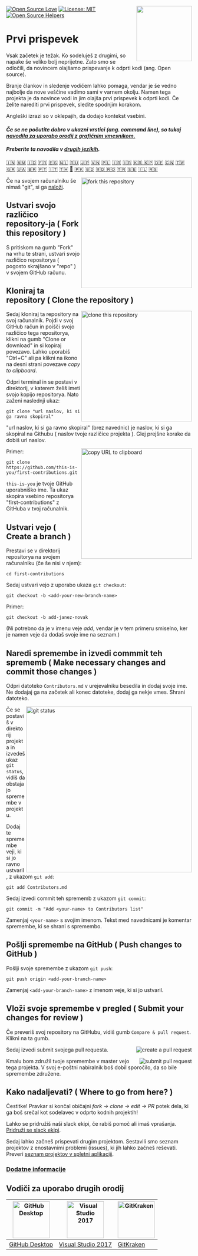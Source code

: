 [![Open Source Love](https://badges.frapsoft.com/os/v1/open-source.svg?v=103)](https://github.com/ellerbrock/open-source-badges/)
[<img align="right" width="150" src="https://firstcontributions.github.io/assets/Readme/join-slack-team.png">](https://join.slack.com/t/firstcontributors/shared_invite/zt-kpbyrmkk-JDkRtchcvRvQ0qK4iPmyvA)
[![License: MIT](https://img.shields.io/badge/License-MIT-green.svg)](https://opensource.org/licenses/MIT)
[![Open Source Helpers](https://www.codetriage.com/roshanjossey/first-contributions/badges/users.svg)](https://www.codetriage.com/roshanjossey/first-contributions)


# Prvi prispevek

Vsak začetek je težak. Ko sodeluješ z drugimi, so napake še veliko bolj neprijetne. Zato smo se odločili, da novincem olajšamo prispevanje k odprti kodi (ang. Open source).

Branje člankov in sledenje vodičem lahko pomaga, vendar je še vedno najbolje da nove veščine vadimo sami v varnem okolju. Namen tega projekta je da novince vodi in jim olajša prvi prispevek k odprti kodi. Če želite narediti prvi prispevek, sledite spodnjim korakom.

Angleški izrazi so v oklepajih, da dodajo kontekst vsebini.

#### *Če se ne počutite dobro v ukazni vrstici (ang. command line), so tukaj [navodila za uporabo orodij z grafičnim vmesnikom.]( #vodiči-za-uporabo-drugih-orodij )*

#### *Preberite ta navodila v [drugih jezikih](../Translations.md).*

[🇮🇳](README.hi.md) [🇲🇲](README.mm_unicode.md) [🇮🇩](README.id.md) [🇫🇷](README.fr.md) [🇪🇸](README.es.md) [🇳🇱](README.nl.md) [🇷🇺](README.ru.md) [🇯🇵](README.ja.md) [🇻🇳](README.vn.md) [🇵🇱](README.pl.md) [🇮🇷](README.fa.md) [🇮🇷](README.fa.en.md) [🇰🇷 🇰🇵](README.ko.md) [🇩🇪](README.de.md) [🇨🇳](README.chs.md) [🇹🇼](README.cht.md) [🇬🇷](README.gr.md) [🇺🇦](README.ua.md) [🇧🇷](README.pt_br.md) [🇵🇹](README.pt-pt.md) [🇮🇹](README.it.md) [🇹🇭](README.th.md) [🏴󠁥󠁳󠁧󠁡󠁿](README.gl.md) [🇵🇰](README.ur.md) [:bangladesh:](README.bn.md) [🇲🇩 🇷🇴](README.ro.md) [🇹🇷](README.tr.md) [🇸🇪](README.se.md) [🇮🇱](README.hb.md)
[🇷🇸](translations/README.sr.md)


<img align="right" width="300" src="https://firstcontributions.github.io/assets/Readme/fork.png" alt="fork this repository" />

Če na svojem računalniku še nimaš "git", si ga [naloži]( https://help.github.com/articles/set-up-git/).

## Ustvari svojo različico repository-ja ( Fork this repository )

S pritiskom na gumb "Fork" na vrhu te strani, ustvari svojo različico repositorya ( pogosto skrajšano v "repo" ) v svojem GitHub računu.

## Kloniraj ta repository ( Clone the repository )

<img align="right" width="300" src="https://firstcontributions.github.io/assets/Readme/clone.png" alt="clone this repository" />

Sedaj kloniraj ta repository na svoj računalnik. Pojdi v svoj GitHub račun in poišči svojo različico tega repositorya, klikni na gumb "Clone or download" in si kopiraj povezavo. Lahko uporabiš "Ctrl+C" ali pa klikni na ikono na desni strani povezave *copy to clipboard*.

Odpri terminal in se postavi v direktorij, v katerem želiš imeti svojo kopijo repositorya. Nato zaženi naslednji ukaz:

```
git clone "url naslov, ki si ga ravno skopiral"
```
"url naslov, ki si ga ravno skopiral" (brez navednic) je naslov, ki si ga skopiral na Githubu ( naslov tvoje različice projekta ). Glej prejšne korake da dobiš url naslov.

<img align="right" width="300" src="https://firstcontributions.github.io/assets/Readme/copy-to-clipboard.png" alt="copy URL to clipboard" />

Primer:
```
git clone https://github.com/this-is-you/first-contributions.git
```
`this-is-you` je tvoje GitHub uporabniško ime. Ta ukaz skopira vsebino repositorya "first-contributions" z GitHuba v tvoj računalnik.

## Ustvari vejo ( Create a branch )

Prestavi se v direktorij repositorya na svojem računalniku (če še nisi v njem):

```
cd first-contributions
```
Sedaj ustvari vejo z uporabo ukaza `git checkout`:
```
git checkout -b <add-your-new-branch-name>
```

Primer:
```
git checkout -b add-janez-novak
```
(Ni potrebno da je v imenu veje *add*, vendar je v tem primeru smiselno, ker je namen veje da dodaš svoje ime na seznam.)

## Naredi spremembe in izvedi commmit teh sprememb ( Make necessary changes and commit those changes )

Odpri datoteko `Contributors.md` v urejevalniku besedila in dodaj svoje ime. Ne dodajaj ga na začetek ali konec datoteke, dodaj ga nekje vmes. Shrani datoteko.

<img align="right" width="450" src="https://firstcontributions.github.io/assets/Readme/git-status.png" alt="git status" />

Če se postaviš v direktorij projekta in izvedeš ukaz `git status`, vidiš da obstajajo spremembe v projektu.


Dodaj te spremembe veji, ki si jo ravno ustvaril, z ukazom `git add`:

```
git add Contributors.md
```

Sedaj izvedi commit teh sprememb z ukazom `git commit`:
```
git commit -m "Add <your-name> to Contributors list"
```
Zamenjaj `<your-name>` s svojim imenom. Tekst med navednicami je komentar spremembe, ki se shrani s spremembo.

## Pošlji spremembe na GitHub ( Push changes to GitHub )

Pošlji svoje spremembe z ukazom `git push`:
```
git push origin <add-your-branch-name>
```
Zamenjaj `<add-your-branch-name>` z imenom veje, ki si jo ustvaril.

## Vloži svoje spremembe v pregled ( Submit your changes for review )

Če preveriš svoj repository na GitHubu, vidiš gumb `Compare & pull request`. Klikni na ta gumb.

<img style="float: right;" src="https://firstcontributions.github.io/assets/Readme/compare-and-pull.png" alt="create a pull request" />

Sedaj izvedi submit svojega pull requesta.

<img style="float: right;" src="https://firstcontributions.github.io/assets/Readme/submit-pull-request.png" alt="submit pull request" />

Kmalu bom združil tvoje spremembe v master vejo tega projekta. V svoj e-poštni nabiralnik boš dobil sporočilo, da so bile spremembe združene.

##  Kako nadaljevati? ( Where to go from here? )

Čestitke! Pravkar si končal običajni _fork -> clone -> edit -> PR_ potek dela, ki ga boš srečal kot sodelavec v odprto kodnih projektih!

Lahko se pridružiš naši slack ekipi, če rabiš pomoč ali imaš vprašanja. [Pridruži se slack ekipi](https://join.slack.com/t/firstcontributors/shared_invite/enQtMzE1MTYwNzI3ODQ0LTZiMDA2OGI2NTYyNjM1MTFiNTc4YTRhZTg4OWZjMzA0ZWZmY2UxYzVkMzI1ZmVmOWI4ODdkZWQwNTM2NDVmNjY).

Sedaj lahko začneš prispevati drugim projektom. Sestavili smo seznam projektov z enostavnimi problemi (issues), ki jih lahko začneš reševati. Preveri [seznam projektov v spletni aplikaciji](https://roshanjossey.github.io/first-contributions/#project-list).

### [Dodatne informacije](../additional-material/translations/additional-material.sl.md)


## Vodiči za uporabo drugih orodij

|<a href="../github-desktop-tutorial.md"><img alt="GitHub Desktop" src="https://desktop.github.com/images/desktop-icon.svg" width="100"></a>|<a href="../github-windows-vs2017-tutorial.md"><img alt="Visual Studio 2017" src="https://upload.wikimedia.org/wikipedia/commons/c/cd/Visual_Studio_2017_Logo.svg" width="100"></a>|<a href="../gitkraken-tutorial.md"><img alt="GitKraken" src="https://firstcontributions.github.io/assets/Readme/gk-icon.png" width="100"></a>|
|---|---|---|
|[GitHub Desktop](../github-desktop-tutorial.md)|[Visual Studio 2017](../github-windows-vs2017-tutorial.md)|[GitKraken](../gitkraken-tutorial.md)|
